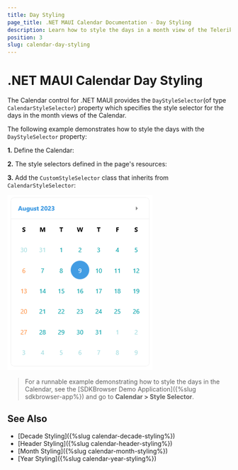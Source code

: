 ```yaml
---
title: Day Styling
page_title: .NET MAUI Calendar Documentation - Day Styling
description: Learn how to style the days in a month view of the Telerik .NET MAUI Calendar control.
position: 3
slug: calendar-day-styling
---
```


# .NET MAUI Calendar Day Styling

The Calendar control for .NET MAUI provides the `DayStyleSelector`(of type `CalendarStyleSelector`) property which specifies the style selector for the days in the month views of the Calendar.

The following example demonstrates how to style the days with the `DayStyleSelector` property:

**1.** Define the Calendar:

<snippet id='calendar-styleselectors-daystyleselector-usage'/>

**2.** The style selectors defined in the page's resources:

<snippet id='calendar-styleselectors-daystyleselector-definition'/>

**3.** Add the `CustomStyleSelector` class that inherits from `CalendarStyleSelector`:

<snippet id='calendar-styleselectors-custom-calendarstyleselector'/>

![.NET MAUI Calendar Day Style Selector](images/calendar-daystyle-selector.png)

>For a runnable example demonstrating how to style the days in the Calendar, see the [SDKBrowser Demo Application]({%slug sdkbrowser-app%}) and go to **Calendar > Style Selector**.

## See Also

- [Decade Styling]({%slug calendar-decade-styling%})
- [Header Styling]({%slug calendar-header-styling%}) 
- [Month Styling]({%slug calendar-month-styling%})
- [Year Styling]({%slug calendar-year-styling%})
